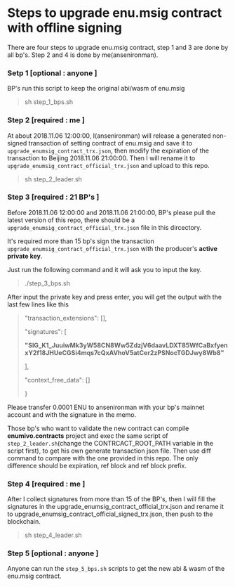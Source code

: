 # Steps to upgrade enu.msig contract with offline signing
There are four steps to upgrade enu.msig contract, step 1 and 3 are done by all bp's. Step 2 and 4 is done by me(ansenironman).

### Setp 1 \[optional : anyone \]
BP's run this script to keep the original abi/wasm of enu.msig
> sh step_1_bps.sh 

### Step 2 \[required : me \]
At about 2018.11.06 12:00:00, I(ansenironman) will release a generated non-signed transaction of setting contract of enu.msig and save it to `upgrade_enumsig_contract_trx.json`, then modify the expiration of the transaction to Beijing 2018.11.06 21:00:00. Then I will rename it to `upgrade_enumsig_contract_official_trx.json` and upload to this repo.
> sh step_2_leader.sh

### Step 3 \[required : 21 BP's \]
Before 2018.11.06 12:00:00 and 2018.11.06 21:00:00, BP's please pull the latest version of this repo, there should be a `upgrade_enumsig_contract_official_trx.json` file in this dircectory.

It's required more than 15 bp's sign the transaction `upgrade_enumsig_contract_official_trx.json` with the producer's **active private key**. 

Just run the following command and it will ask you to input the key.

> ./step_3_bps.sh

After input the private key and press enter, you will get the output with the last few lines like this

>   "transaction_extensions": [],
>
>  "signatures": [
>
>    **"SIG_K1_JuuiwMk3yW58CN8Ww5ZdzjV6daavLDXT85WfCaBxfyenxY2f18JHUeCGSi4mqs7cQxAVhoV5atCer2zPSNocTGDJwy8Wb8"**
>
>  ],
>
>  "context_free_data": []
>
>}

Please transfer 0.0001 ENU to ansenironman with your bp's mainnet account and with the signature in the memo.

Those bp's who want to validate the new contract can compile **enumivo.contracts** project and exec the same script of `step_2_leader.sh`(change the CONTRCACT_ROOT_PATH variable in the script first), to get his own generate transaction json file. 
 Then use diff command to compare with the one provided in this repo.
 The only difference should be expiration, ref block and ref block prefix.


### Step 4 \[required : me \]
After I collect signatures from more than 15 of the BP's, then I will
 fill the signatures in the upgrade_enumsig_contract_official_trx.json and 
 rename it to upgrade_enumsig_contract_official_signed_trx.json, then push to the blockchain.

> sh step_4_leader.sh

### Step 5 \[optional : anyone \]
Anyone can run the `step_5_bps.sh` scripts to get the new abi & wasm of the enu.msig contract. 

